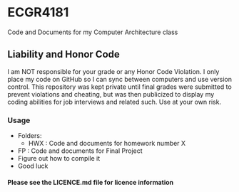 # ECGR4181
Code and Documents for my Computer Architecture class

## Liability and Honor Code ##
I am NOT responsible for your grade or any Honor Code Violation. I only
place my code on GitHub so I can sync between computers and use version
control. This repository was kept private until final grades were submitted
to prevent violations and cheating, but was then publicized to display my coding
abilities for job interviews and related such. Use at your own risk. 

### Usage ###
 - Folders:
	- HWX : Code and documents for homework number X
  - FP : Code and documents for Final Project
 - Figure out how to compile it
 - Good luck

#### Please see the LICENCE.md file for licence information ####
